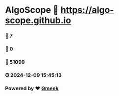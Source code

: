 # AlgoScope :link: https://algo-scope.github.io 
### :page_facing_up: [7](https://algo-scope.github.io/tag.html) 
### :speech_balloon: 0 
### :hibiscus: 51099 
### :alarm_clock: 2024-12-09 15:45:13 
### Powered by :heart: [Gmeek](https://github.com/Meekdai/Gmeek)
